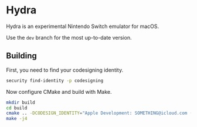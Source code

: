 # Hydra

Hydra is an experimental Nintendo Switch emulator for macOS.

Use the `dev` branch for the most up-to-date version.

## Building

First, you need to find your codesigning identity.

```sh
security find-identity -p codesigning
```

Now configure CMake and build with Make.

```sh
mkdir build
cd build
cmake .. -DCODESIGN_IDENTITY="Apple Development: SOMETHING@icloud.com (XXXXXXXXXX)"
make -j4
```
